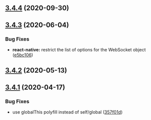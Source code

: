 ## [3.4.4](https://github.com/socketio/engine.io-client/compare/3.4.3...3.4.4) (2020-09-30)

## [3.4.3](https://github.com/socketio/engine.io-client/compare/3.4.2...3.4.3) (2020-06-04)

### Bug Fixes

* **react-native:** restrict the list of options for the WebSocket
  object ([e5bc106](https://github.com/socketio/engine.io-client/commit/e5bc1063cc90a7b6262146c7b5338ffff1ff9e5b))

## [3.4.2](https://github.com/socketio/engine.io-client/compare/3.4.1...3.4.2) (2020-05-13)

## [3.4.1](https://github.com/socketio/engine.io-client/compare/3.4.0...3.4.1) (2020-04-17)

### Bug Fixes

* use globalThis polyfill instead of
  self/global ([357f01d](https://github.com/socketio/engine.io-client/commit/357f01d90448d8565b650377bc7cabb351d991bd))



